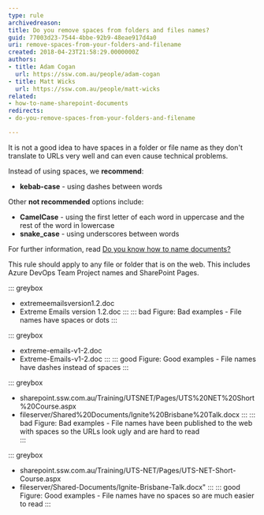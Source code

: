 ```yaml
---
type: rule
archivedreason: 
title: Do you remove spaces from folders and files names?
guid: 77003d23-7544-4bbe-92b9-48eae917d4a0
uri: remove-spaces-from-your-folders-and-filename
created: 2018-04-23T21:58:29.0000000Z
authors:
- title: Adam Cogan
  url: https://ssw.com.au/people/adam-cogan
- title: Matt Wicks
  url: https://ssw.com.au/people/matt-wicks
related: 
- how-to-name-sharepoint-documents
redirects:
- do-you-remove-spaces-from-your-folders-and-filename

---
```


It is not a good idea to have spaces in a folder or file name as they don't translate to URLs very well and can even cause technical problems.

Instead of using spaces, we **recommend**:
- **kebab-case** - using dashes between words

Other **not recommended** options include:
- **CamelCase** - using the first letter of each word in uppercase and the rest of the word in lowercase
- **snake\_case** - using underscores between words

For further information, read [Do you know how to name documents?](/how-to-name-sharepoint-documents)

<!--endintro-->

This rule should apply to any file or folder that is on the web. This includes Azure DevOps Team Project names and SharePoint Pages.

::: greybox
- extremeemailsversion1.2.doc
- Extreme Emails version 1.2.doc
:::
::: bad
Figure: Bad examples - File names have spaces or dots 
:::

::: greybox
- extreme-emails-v1-2.doc
- Extreme-Emails-v1-2.doc
:::
::: good
Figure: Good examples - File names have dashes instead of spaces
:::

::: greybox
- sharepoint&#46;ssw&#46;com&#46;au/Training/UTSNET/Pages/UTS%20NET%20Short%20Course&#46;aspx
- fileserver/Shared%20Documents/Ignite%20Brisbane%20Talk&#46;docx
:::
::: bad
Figure: Bad examples - File names have been published to the web with spaces so the URLs look ugly and are hard to read  
:::

::: greybox
- sharepoint&#46;ssw&#46;com&#46;au/Training/UTS-NET/Pages/UTS-NET-Short-Course&#46;aspx
- fileserver/Shared-Documents/Ignite-Brisbane-Talk&#46;docx"
:::
::: good
Figure: Good examples - File names have no spaces so are much easier to read
:::
